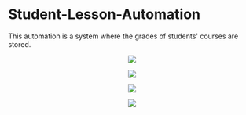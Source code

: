 # Student-Lesson-Automation
This automation is a system where the grades of students' courses are stored.

<p align="center">
  <img src="https://github.com/hasancyhn/Student-Lesson-Automation/assets/65310402/2b6e8268-df16-45f0-8e85-15f0a7741cdf">
</p>
<p align="center">
  <img src="[https://github.com/hasancyhn/Student-Lesson-Automation/assets/65310402/2b6e8268-df16-45f0-8e85-15f0a7741cdf](https://github.com/hasancyhn/Student-Lesson-Automation/assets/65310402/c2d325d3-326a-4951-a1b5-3763a4575a8f)">
</p>
<p align="center">
  <img src="[https://github.com/hasancyhn/Student-Lesson-Automation/assets/65310402/2b6e8268-df16-45f0-8e85-15f0a7741cdf](https://github.com/hasancyhn/Student-Lesson-Automation/assets/65310402/4fce2152-f6f8-43ff-84b7-055210a6a90)">
</p>
<p align="center">
  <img src="[https://github.com/hasancyhn/Student-Lesson-Automation/assets/65310402/2b6e8268-df16-45f0-8e85-15f0a7741cdf](https://github.com/hasancyhn/Student-Lesson-Automation/assets/65310402/87f87146-5b8f-4c39-b23b-ebebb2382aee)">
</p>
